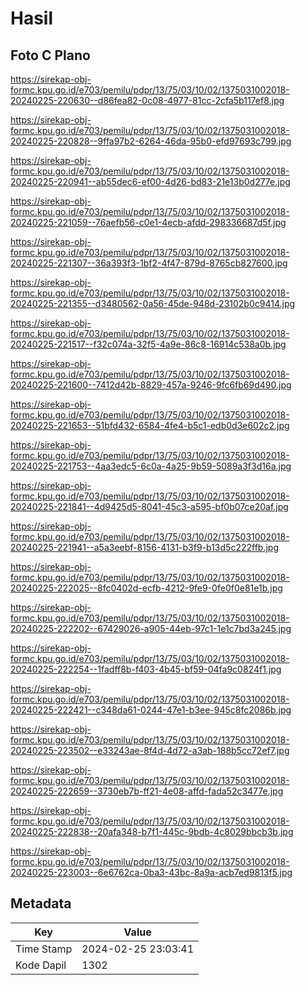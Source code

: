 # Hasil

## Foto C Plano

https://sirekap-obj-formc.kpu.go.id/e703/pemilu/pdpr/13/75/03/10/02/1375031002018-20240225-220630--d86fea82-0c08-4977-81cc-2cfa5b117ef8.jpg

https://sirekap-obj-formc.kpu.go.id/e703/pemilu/pdpr/13/75/03/10/02/1375031002018-20240225-220828--9ffa97b2-6264-46da-95b0-efd97693c799.jpg

https://sirekap-obj-formc.kpu.go.id/e703/pemilu/pdpr/13/75/03/10/02/1375031002018-20240225-220941--ab55dec6-ef00-4d26-bd83-21e13b0d277e.jpg

https://sirekap-obj-formc.kpu.go.id/e703/pemilu/pdpr/13/75/03/10/02/1375031002018-20240225-221059--76aefb56-c0e1-4ecb-afdd-298336687d5f.jpg

https://sirekap-obj-formc.kpu.go.id/e703/pemilu/pdpr/13/75/03/10/02/1375031002018-20240225-221307--36a393f3-1bf2-4f47-879d-8765cb827600.jpg

https://sirekap-obj-formc.kpu.go.id/e703/pemilu/pdpr/13/75/03/10/02/1375031002018-20240225-221355--d3480562-0a56-45de-948d-23102b0c9414.jpg

https://sirekap-obj-formc.kpu.go.id/e703/pemilu/pdpr/13/75/03/10/02/1375031002018-20240225-221517--f32c074a-32f5-4a9e-86c8-16914c538a0b.jpg

https://sirekap-obj-formc.kpu.go.id/e703/pemilu/pdpr/13/75/03/10/02/1375031002018-20240225-221600--7412d42b-8829-457a-9246-9fc6fb69d490.jpg

https://sirekap-obj-formc.kpu.go.id/e703/pemilu/pdpr/13/75/03/10/02/1375031002018-20240225-221653--51bfd432-6584-4fe4-b5c1-edb0d3e602c2.jpg

https://sirekap-obj-formc.kpu.go.id/e703/pemilu/pdpr/13/75/03/10/02/1375031002018-20240225-221753--4aa3edc5-6c0a-4a25-9b59-5089a3f3d16a.jpg

https://sirekap-obj-formc.kpu.go.id/e703/pemilu/pdpr/13/75/03/10/02/1375031002018-20240225-221841--4d9425d5-8041-45c3-a595-bf0b07ce20af.jpg

https://sirekap-obj-formc.kpu.go.id/e703/pemilu/pdpr/13/75/03/10/02/1375031002018-20240225-221941--a5a3eebf-8156-4131-b3f9-b13d5c222ffb.jpg

https://sirekap-obj-formc.kpu.go.id/e703/pemilu/pdpr/13/75/03/10/02/1375031002018-20240225-222025--8fc0402d-ecfb-4212-9fe9-0fe0f0e81e1b.jpg

https://sirekap-obj-formc.kpu.go.id/e703/pemilu/pdpr/13/75/03/10/02/1375031002018-20240225-222202--67429026-a905-44eb-97c1-1e1c7bd3a245.jpg

https://sirekap-obj-formc.kpu.go.id/e703/pemilu/pdpr/13/75/03/10/02/1375031002018-20240225-222254--1fadff8b-f403-4b45-bf59-04fa9c0824f1.jpg

https://sirekap-obj-formc.kpu.go.id/e703/pemilu/pdpr/13/75/03/10/02/1375031002018-20240225-222421--c348da61-0244-47e1-b3ee-945c8fc2086b.jpg

https://sirekap-obj-formc.kpu.go.id/e703/pemilu/pdpr/13/75/03/10/02/1375031002018-20240225-223502--e33243ae-8f4d-4d72-a3ab-188b5cc72ef7.jpg

https://sirekap-obj-formc.kpu.go.id/e703/pemilu/pdpr/13/75/03/10/02/1375031002018-20240225-222659--3730eb7b-ff21-4e08-affd-fada52c3477e.jpg

https://sirekap-obj-formc.kpu.go.id/e703/pemilu/pdpr/13/75/03/10/02/1375031002018-20240225-222838--20afa348-b7f1-445c-9bdb-4c8029bbcb3b.jpg

https://sirekap-obj-formc.kpu.go.id/e703/pemilu/pdpr/13/75/03/10/02/1375031002018-20240225-223003--6e6762ca-0ba3-43bc-8a9a-acb7ed9813f5.jpg


## Metadata

| Key        | Value               |
| ---------- | ------------------- |
| Time Stamp | 2024-02-25 23:03:41 |
| Kode Dapil | 1302                |



